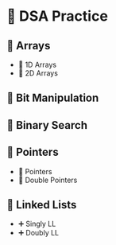 ﻿# 🚀 DSA Practice

## 🧠 Arrays

- 🧮 1D Arrays
- 🧮 2D Arrays

## 🧠 Bit Manipulation

## 🧠 Binary Search

## 🧠 Pointers

- 📌 Pointers
- 📌 Double Pointers

## 🧠 Linked Lists

- ➕ Singly LL
- ➕ Doubly LL
